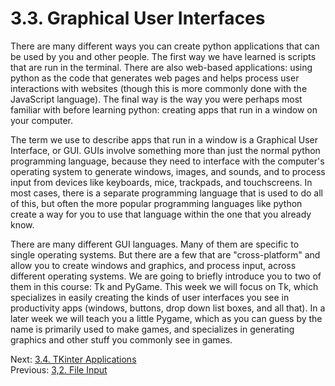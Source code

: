 # 3.3. Graphical User Interfaces

There are many different ways you can create python applications that can be used by you and other people. The first 
way we have learned is scripts that are run in the terminal. There are also web-based applications: using python as
the code that generates web pages and helps process user interactions with websites (though this is more commonly
done with the JavaScript language). The final way is the way you were perhaps most familiar with before learning python:
creating apps that run in a window on your computer.

The term we use to describe apps that run in a window is a Graphical User Interface, or GUI. GUIs involve something more
than just the normal python programming language, because they need to interface with the computer's operating system
to generate windows, images, and sounds, and to process input from devices like keyboards, mice, trackpads, and 
touchscreens. In most cases, there is a separate programming language that is used to do all of this, but often the 
more popular programming languages like python create a way for you to use that language within the one that you already
know.

There are many different GUI languages. Many of them are specific to single operating systems. But there are a few that
are "cross-platform" and allow you to create windows and graphics, and process input, across different operating 
systems. We are going to briefly introduce you to two of them in this course: Tk and PyGame. This week we will focus on 
Tk, which specializes in easily creating the kinds of user interfaces you see in productivity apps (windows, buttons,
drop down list boxes, and all that). In a later week we will teach you a little Pygame, which as you can guess by the 
name is primarily used to make games, and specializes in generating graphics and other stuff you commonly see in games.

Next: [3.4. TKinter Applications](3.4.%20TKinter%20Applications.md)<br>
Previous: [3,2. File Input](3.2.%20File%20Input.md)